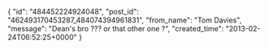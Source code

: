 {
   "id": "484452224924048",
   "post_id": "462493170453287_484074394961831",
   "from_name": "Tom Davies",
   "message": "Dean's bro ??? or that other one ?",
   "created_time": "2013-02-24T06:52:25+0000"
 }

